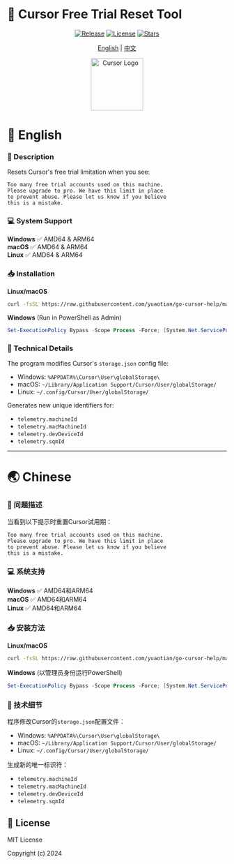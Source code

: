 # 🚀 Cursor Free Trial Reset Tool

<div align="center">

[![Release](https://img.shields.io/github/v/release/yuaotian/go-cursor-help?style=flat-square&logo=github&color=blue)](https://github.com/yuaotian/go-cursor-help/releases/latest)
[![License](https://img.shields.io/badge/license-MIT-blue.svg?style=flat-square&logo=bookstack)](https://github.com/yuaotian/go-cursor-help/blob/main/LICENSE)
[![Stars](https://img.shields.io/github/stars/yuaotian/go-cursor-help?style=flat-square&logo=github)](https://github.com/yuaotian/go-cursor-help/stargazers)

[English](#-english) | [中文](#-chinese)

<img src="https://ai-cursor.com/wp-content/uploads/2024/09/logo-cursor-ai-png.webp" alt="Cursor Logo" width="120"/>

</div>

# 🌟 English

### 📝 Description

Resets Cursor's free trial limitation when you see:

```
Too many free trial accounts used on this machine.
Please upgrade to pro. We have this limit in place
to prevent abuse. Please let us know if you believe
this is a mistake.
```

### 💻 System Support

**Windows** ✅ AMD64 & ARM64  
**macOS** ✅ AMD64 & ARM64  
**Linux** ✅ AMD64 & ARM64

### 📥 Installation

**Linux/macOS**
```bash
curl -fsSL https://raw.githubusercontent.com/yuaotian/go-cursor-help/master/install.sh | bash
```

**Windows** (Run in PowerShell as Admin)
```powershell
Set-ExecutionPolicy Bypass -Scope Process -Force; [System.Net.ServicePointManager]::SecurityProtocol = [System.Net.ServicePointManager]::SecurityProtocol -bor 3072; $arch = if ([Environment]::Is64BitOperatingSystem) { if ([System.Runtime.InteropServices.RuntimeInformation]::ProcessArchitecture -eq 'Arm64') { 'arm64' } else { 'amd64' } } else { 'amd64' }; $ver = (irm https://api.github.com/repos/yuaotian/go-cursor-help/releases/latest).tag_name.TrimStart('v'); $outfile = "$env:TEMP\cursor_id_modifier.exe"; irm "https://github.com/yuaotian/go-cursor-help/releases/download/v${ver}/cursor_id_modifier_${ver}_windows_${arch}.exe" -OutFile $outfile; & $outfile; Remove-Item -Path $outfile -ErrorAction SilentlyContinue
```

### 🔧 Technical Details

The program modifies Cursor's `storage.json` config file:
- Windows: `%APPDATA%\Cursor\User\globalStorage\`
- macOS: `~/Library/Application Support/Cursor/User/globalStorage/`
- Linux: `~/.config/Cursor/User/globalStorage/`

Generates new unique identifiers for:
- `telemetry.machineId`
- `telemetry.macMachineId`
- `telemetry.devDeviceId`
- `telemetry.sqmId`

---

# 🌏 Chinese

### 📝 问题描述

当看到以下提示时重置Cursor试用期：

```
Too many free trial accounts used on this machine.
Please upgrade to pro. We have this limit in place
to prevent abuse. Please let us know if you believe
this is a mistake.
```

### 💻 系统支持

**Windows** ✅ AMD64和ARM64  
**macOS** ✅ AMD64和ARM64  
**Linux** ✅ AMD64和ARM64

### 📥 安装方法

**Linux/macOS**
```bash
curl -fsSL https://raw.githubusercontent.com/yuaotian/go-cursor-help/master/install.sh | bash
```

**Windows** (以管理员身份运行PowerShell)
```powershell
Set-ExecutionPolicy Bypass -Scope Process -Force; [System.Net.ServicePointManager]::SecurityProtocol = [System.Net.ServicePointManager]::SecurityProtocol -bor 3072; $arch = if ([Environment]::Is64BitOperatingSystem) { if ([System.Runtime.InteropServices.RuntimeInformation]::ProcessArchitecture -eq 'Arm64') { 'arm64' } else { 'amd64' } } else { 'amd64' }; $ver = (irm https://api.github.com/repos/yuaotian/go-cursor-help/releases/latest).tag_name.TrimStart('v'); $outfile = "$env:TEMP\cursor_id_modifier.exe"; irm "https://github.com/yuaotian/go-cursor-help/releases/download/v${ver}/cursor_id_modifier_${ver}_windows_${arch}.exe" -OutFile $outfile; & $outfile; Remove-Item -Path $outfile -ErrorAction SilentlyContinue
```

### 🔧 技术细节

程序修改Cursor的`storage.json`配置文件：
- Windows: `%APPDATA%\Cursor\User\globalStorage\`
- macOS: `~/Library/Application Support/Cursor/User/globalStorage/`
- Linux: `~/.config/Cursor/User/globalStorage/`

生成新的唯一标识符：
- `telemetry.machineId`
- `telemetry.macMachineId`
- `telemetry.devDeviceId`
- `telemetry.sqmId`

## 📄 License

MIT License

Copyright (c) 2024
